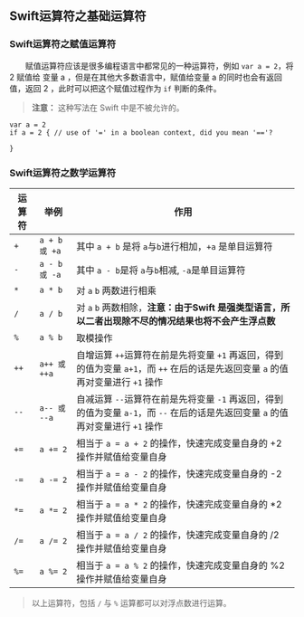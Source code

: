 ## Swift运算符之基础运算符

### Swift运算符之赋值运算符

　　赋值运算符应该是很多编程语言中都常见的一种运算符，例如 `var a = 2`，将 2 赋值给 变量 a ，但是在其他大多数语言中，赋值给变量 a 的同时也会有返回值，返回 2 ，此时可以把这个赋值过程作为 `if` 判断的条件。

> **注意：** 这种写法在 Swift 中是不被允许的。

```
var a = 2
if a = 2 { // use of '=' in a boolean context, did you mean '=='?
    
}
```

### Swift运算符之数学运算符

|  运算符  |  举例  |  作用  |
|--|--|--|
| `+` | `a + b 或 +a` | 其中 `a + b` 是将 `a`与`b`进行相加，`+a` 是单目运算符 |
| `-` | `a - b 或 -a` | 其中 `a - b`是将 `a`与`b`相减, `-a`是单目运算符 |
| `*` | `a * b` | 对 `a` `b` 两数进行相乘 |
| `/` | `a / b` | 对 `a` `b` 两数相除，**注意：由于Swift 是强类型语言，所以二者出现除不尽的情况结果也将不会产生浮点数** |
| `%` |  `a % b`  | 取模操作 |
| `++` | `a++ 或 ++a` | 自增运算 `++`运算符在前是先将变量 `+1` 再返回，得到的值为变量 `a+1`，而 `++` 在后的话是先返回变量 `a` 的值再对变量进行 `+1` 操作 |
| `--` | `a-- 或 --a` | 自减运算 `--`运算符在前是先将变量 `-1` 再返回，得到的值为变量 `a-1`，而 `--` 在后的话是先返回变量 `a` 的值再对变量进行 `+1` 操作 |
| `+=` | `a += 2` | 相当于 `a = a + 2` 的操作，快速完成变量自身的 +2 操作并赋值给变量自身 |
| `-=` | `a -= 2` | 相当于 `a = a - 2` 的操作，快速完成变量自身的 -2 操作并赋值给变量自身 |
| `*=` | `a *= 2` | 相当于 `a = a * 2` 的操作，快速完成变量自身的 *2 操作并赋值给变量自身 |
| `/=` | `a /= 2` | 相当于 `a = a / 2` 的操作，快速完成变量自身的 /2 操作并赋值给变量自身 |
| `%=` | `a %= 2` | 相当于 `a = a % 2` 的操作，快速完成变量自身的 %2 操作并赋值给变量自身 |

> 以上运算符，包括 `/` 与 `%` 运算都可以对浮点数进行运算。






















